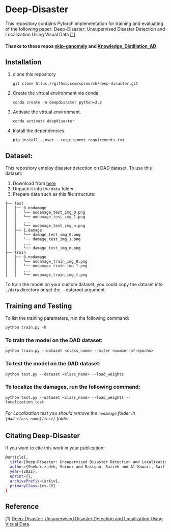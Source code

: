# Deep-Disaster 

This repository contains Pytorch implementation for training and evaluating of the following paper:
Deep-Disaster: Unsupervised Disaster Detection and Localization Using Visual Data [[1]](#6-reference)

#### Thanks to these repos [skip-ganomaly](https://github.com/samet-akcay/skip-gano) and [Knowledge_Distillation_AD](https://github.com/rohban-lab/Knowledge_Distillation_AD)

## Installation
1. clone this repository
   ```
   git clone https://github.com/soroorsh/deep-disaster.git
   ```
2. Create the virtual environment via conda
    ```
    conda create -n deepdisaster python=3.8
    ```
3. Activate the virtual environment.
    ```
    conda activate deepdisaster
    ```
4. Install the dependencies.
   ```
   pip install --user --requirement requirements.txt
   ```
## Dataset:
This repository employ disaster detection on DAD dataset.
To use this dataset: 
  1. Download from [here](https://crisisnlp.qcri.org/data/ASONAM17_damage_images/ASONAM17_Damage_Image_Dataset.tar.gz)
  2. Unpack it into the `data` folder.  
  3. Prepare data such as this file structure: 
  ```
├── test
│   ├── 0.nodamage
│   │   └── nodamage_test_img_0.png
│   │   └── nodamage_test_img_1.png
│   │   ...
│   │   └── nodamage_test_img_n.png
│   ├── 1.damage
│   │   └── damage_test_img_0.png
│   │   └── damage_test_img_1.png
│   │   ...
│   │   └── damage_test_img_m.png
├── train
│   ├── 0.nodamage
│   │   └── nodamage_train_img_0.png
│   │   └── nodamage_train_img_1.png
│   │   ...
│   │   └── nodamage_train_img_t.png

``` 
To train the model on your custom dataset, you could copy the dataset into `./data` directory or set the --dataroot argument. 

## Training and Testing
To list the training parameters, run the following command:
```
python train.py -h
```
### To train the model on the DAD dataset:
``` 
python train.py --dataset <class_name> --niter <number-of-epochs>                                                
```
### To test the model on the DAD dataset:
``` 
python test.py --dataset <class_name> --load_weights                                                 
```

### To localize the damages, run the following command:

``` 
python test.py --dataset <class_name> --load_weights --localization_test                                               
```
###### For Localization test you should remove the `nodamage` folder in `{dad_class_name}/test/` folder.

## Citating Deep-Disaster
If you want to cite this work in your publication:
``` bash
@article{,
  title={Deep-Disaster: Unsupervised Disaster Detection and Localization Using Visual Data},
  author={Shekarizadeh, Soroor and Rastgoo, Razieh and Al-Kuwari, Saif and Sabokrou, Mohammad},
  year={2022},
  eprint={},
  archivePrefix={arXiv},
  primaryClass={cs.CV}
}
```
## Reference
[1] [Deep-Disaster: Unsupervised Disaster Detection and Localization Using Visual Data](https://arxiv.org/pdf/).


